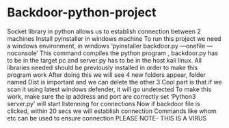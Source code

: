 # Backdoor-python-project
Socket library in python allows us to establish connection between 2 machines 
Install pyinstaller in windows machine 
To run this project we need a windows environment, in windows ‘pyinstaller backdoor.py —onefile —noconsole’ 
This command compiles the python program , backdoor.py has to be in the target pc and server.py has to be in the host kali linux.
All libraries needed should be previously installed in order to make this program work 
After doing this we will see 4 new folders appear, folder named Dist is important and we can delete the other 3 
Cool part is that if we scan it using latest windows defender, it will go undetected 
To make this work, make sure the ip address and port are correctly set 
‘Python3 server.py’ will start listenning for connections 
Now if backdoor file is clicked, within 20 secs we will establish connection
Commands like whom etc can be used to ensure connection
PLEASE NOTE- THIS IS A VIRUS
